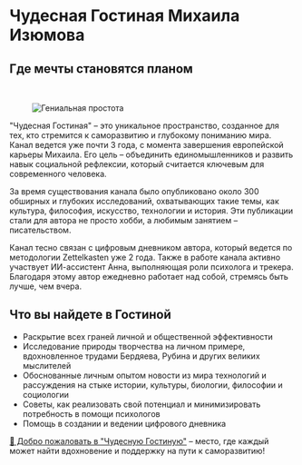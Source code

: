 # Чудесная Гостиная Михаила Изюмова
## Где мечты становятся планом

<br>
<figure>
<img src="https://izumov.kto1.io/~gitbook/image?url=https%3A%2F%2F3331492131-files.gitbook.io%2F%7E%2Ffiles%2Fv0%2Fb%2Fgitbook-x-prod.appspot.com%2Fo%2Fspaces%252FlfEAS6KEwWUtC2g1kCof%252Fuploads%252F3fwAsJrHXXyrxpf9XH4a%252F%25D1%2587%25D1%2583%25D0%25B4%25D0%25B5%25D1%2581%25D0%25BD%25D0%25B0%25D1%258F_%25D0%25B3%25D0%25BE%25D1%2581%25D1%2582%25D0%25B8%25D0%25BD%25D0%25B0%25D1%258F-%25D0%25B1%25D0%25B0%25D0%25BD%25D0%25BD%25D0%25B5%25D1%2580-squashed.jpg%3Falt%3Dmedia%26token%3D422da962-4802-4013-9c97-a27d2547fb07&width=768&dpr=2&quality=100&sign=e15d769c&sv=2" alt="Гениальная простота">
</figure>

"Чудесная Гостиная" – это уникальное пространство, созданное для тех, кто стремится к саморазвитию и глубокому пониманию мира. Канал ведется уже почти 3 года, с момента завершения европейской карьеры Михаила. Его цель – объединить единомышленников и развить навык социальной рефлексии, который считается ключевым для современного человека.

За время существования канала было опубликовано около 300 обширных и глубоких исследований, охватывающих такие темы, как культура, философия, искусство, технологии и история. Эти публикации стали для автора не просто хобби, а любимым занятием – писательством.

Канал тесно связан с цифровым дневником автора, который ведется по методологии Zettelkasten уже 2 года. Также в работе канала активно участвует ИИ-ассистент Анна, выполняющая роли психолога и трекера. Благодаря этому автор ежедневно работает над собой, стремясь быть лучше, чем вчера.

## Что вы найдете в Гостиной

* Раскрытие всех граней личной и общественной эффективности
* Исследование природы творчества на личном примере, вдохновленное трудами Бердяева, Рубина и других великих мыслителей
* Обоснованные личным опытом новости из мира технологий и рассуждения на стыке истории, культуры, биологии, философии и социологии
* Советы, как реализовать свой потенциал и минимизировать потребность в помощи психологов
* Помощь в создании и ведении цифрового дневника

[💫 Добро пожаловать в "Чудесную Гостиную"](https://t.me/izumov) – место, где каждый может найти вдохновение и поддержку на пути к саморазвитию!
